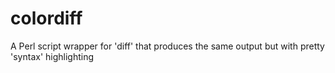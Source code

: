 # colordiff
A Perl script wrapper for 'diff' that produces the same output but with pretty 'syntax' highlighting
